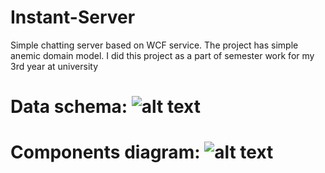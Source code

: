 # Instant-Server
Simple chatting server based on WCF service. The project has simple anemic domain model. I did this project as a part of semester work for my 3rd year at university  
  
# Data schema: ![alt text](https://github.com/floralDenis/Instant.Server/blob/main/DataSchema.png?raw=true)  
  
# Components diagram: ![alt text](https://github.com/floralDenis/Instant.Server/blob/main/ClassDiagram.png?raw=true)  
